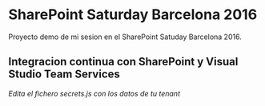 # SharePoint Saturday Barcelona 2016
Proyecto demo de mi sesion en el SharePoint Satuday Barcelona 2016.

## Integracion continua con SharePoint y Visual Studio Team Services

*Edita el fichero secrets.js con los datos de tu tenant*